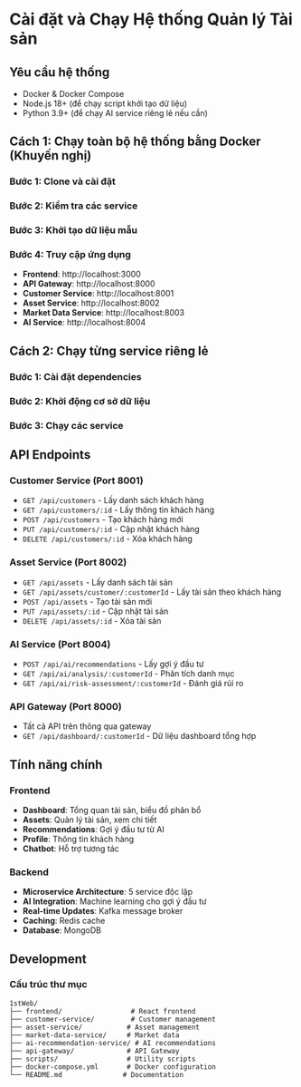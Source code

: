 # Cài đặt và Chạy Hệ thống Quản lý Tài sản

## Yêu cầu hệ thống

- Docker & Docker Compose
- Node.js 18+ (để chạy script khởi tạo dữ liệu)
- Python 3.9+ (để chạy AI service riêng lẻ nếu cần)

## Cách 1: Chạy toàn bộ hệ thống bằng Docker (Khuyến nghị)

### Bước 1: Clone và cài đặt

### Bước 2: Kiểm tra các service

### Bước 3: Khởi tạo dữ liệu mẫu


### Bước 4: Truy cập ứng dụng
- **Frontend**: http://localhost:3000
- **API Gateway**: http://localhost:8000
- **Customer Service**: http://localhost:8001
- **Asset Service**: http://localhost:8002
- **Market Data Service**: http://localhost:8003
- **AI Service**: http://localhost:8004

## Cách 2: Chạy từng service riêng lẻ

### Bước 1: Cài đặt dependencies


### Bước 2: Khởi động cơ sở dữ liệu


### Bước 3: Chạy các service



## API Endpoints

### Customer Service (Port 8001)
- `GET /api/customers` - Lấy danh sách khách hàng
- `GET /api/customers/:id` - Lấy thông tin khách hàng
- `POST /api/customers` - Tạo khách hàng mới
- `PUT /api/customers/:id` - Cập nhật khách hàng
- `DELETE /api/customers/:id` - Xóa khách hàng

### Asset Service (Port 8002)
- `GET /api/assets` - Lấy danh sách tài sản
- `GET /api/assets/customer/:customerId` - Lấy tài sản theo khách hàng
- `POST /api/assets` - Tạo tài sản mới
- `PUT /api/assets/:id` - Cập nhật tài sản
- `DELETE /api/assets/:id` - Xóa tài sản

### AI Service (Port 8004)
- `POST /api/ai/recommendations` - Lấy gợi ý đầu tư
- `GET /api/ai/analysis/:customerId` - Phân tích danh mục
- `GET /api/ai/risk-assessment/:customerId` - Đánh giá rủi ro

### API Gateway (Port 8000)
- Tất cả API trên thông qua gateway
- `GET /api/dashboard/:customerId` - Dữ liệu dashboard tổng hợp

## Tính năng chính

### Frontend
- **Dashboard**: Tổng quan tài sản, biểu đồ phân bổ
- **Assets**: Quản lý tài sản, xem chi tiết
- **Recommendations**: Gợi ý đầu tư từ AI
- **Profile**: Thông tin khách hàng
- **Chatbot**: Hỗ trợ tương tác

### Backend
- **Microservice Architecture**: 5 service độc lập
- **AI Integration**: Machine learning cho gợi ý đầu tư
- **Real-time Updates**: Kafka message broker
- **Caching**: Redis cache
- **Database**: MongoDB

## Development

### Cấu trúc thư mục
```
1stWeb/
├── frontend/                 # React frontend
├── customer-service/         # Customer management
├── asset-service/           # Asset management
├── market-data-service/     # Market data
├── ai-recommendation-service/ # AI recommendations
├── api-gateway/             # API Gateway
├── scripts/                 # Utility scripts
├── docker-compose.yml       # Docker configuration
└── README.md               # Documentation
```




